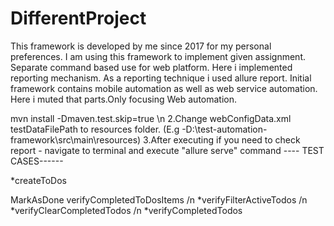 # DifferentProject
This framework is developed by me since 2017 for my personal preferences. I am using this framework to implement given assignment. Separate command based use for web platform. Here i implemented reporting mechanism. As a reporting technique i used allure report. Initial framework contains mobile automation as well as web service automation. Here i muted that parts.Only focusing Web automation.

mvn install -Dmaven.test.skip=true \n 2.Change webConfigData.xml testDataFilePath to resources folder. (E.g -D:\test-automation-framework\src\main\resources) 3.After executing if you need to check report - navigate to terminal and execute "allure serve" command
---- TEST CASES------

*createToDos

MarkAsDone
verifyCompletedToDosItems /n
*verifyFilterActiveTodos /n
*verifyClearCompletedTodos /n
*verifyCompletedTodos